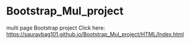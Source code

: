 # Bootstrap_Mul_project
multi page Bootstrap project 
Click here: https://sauravbag101.github.io/Bootstrap_Mul_project/HTML/Index.html
